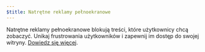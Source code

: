 ```yaml
---
$title: Natrętne reklamy pełnoekranowe
---
```


Natrętne reklamy pełnoekranowe blokują treści, które użytkownicy chcą zobaczyć. Unikaj frustrowania użytkowników i zapewnij im dostęp do swojej witryny. [Dowiedz się więcej](https://webmasters.googleblog.com/2016/08/helping-users-easily-access-content-on.html).
